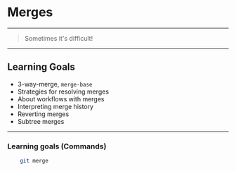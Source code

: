 # Merges

---

> Sometimes it's difficult!

---

## Learning Goals

 * 3-way-merge, `merge-base`
 * Strategies for resolving merges
 * About workflows with merges
 * Interpreting merge history
 * Reverting merges
 * Subtree merges

---

### Learning goals (Commands)

```bash
    git merge
```
